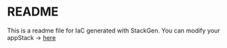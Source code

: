 # README
This is a readme file for IaC generated with StackGen.
You can modify your appStack -> [here](http://main.dev.stackgen.com/appstacks/7a46424d-ed5d-4f11-8151-65bcb074e2f1)
